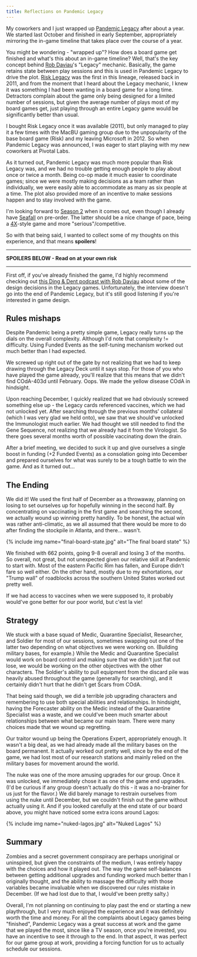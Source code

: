 ```yaml
---
title: Reflections on Pandemic Legacy
---
```


My coworkers and I just wrapped up [Pandemic Legacy][pl] after about a year. We
started last October and finished in early September, appropriately mirroring
the in-game timeline that takes place over the course of a year.

[pl]: https://boardgamegeek.com/boardgame/161936/pandemic-legacy-season-1

You might be wondering - "wrapped up"? How does a board game get finished and
what's this about an in-game timeline? Well, that's the key concept behind [Rob
Daviau][rd]'s "Legacy" mechanic. Basically, the game retains state between play
sessions and this is used in Pandemic Legacy to drive the plot. [Risk
Legacy][rl] was the first in this lineage, released back in 2011, and from the
moment that I heard about the Legacy mechanic, I knew it was something I had
been wanting in a board game for a long time. Detractors complain about the
game only being designed for a limited number of sessions, but given the
average number of plays most of my board games get, just playing through an
entire Legacy game would be significantly better than usual.

[rd]: http://www.robdaviau.com/
[rl]: https://boardgamegeek.com/boardgame/105134/risk-legacy

I bought Risk Legacy once it was available (2011), but only managed to play it
a few times with the MacBU gaming group due to the unpopularity of the base
board game (Risk) and my leaving Microsoft in 2012. So when Pandemic Legacy was
announced, I was eager to start playing with my new coworkers at Pivotal Labs.

As it turned out, Pandemic Legacy was much more popular than Risk Legacy was,
and we had no trouble getting enough people to play about once or twice
a month. Being co-op made it much easier to coordinate games; since we were
mostly making decisions as a team rather than individually, we were easily able
to accommodate as many as six people at a time. The plot also provided more of
an incentive to make sessions happen and to stay involved with the game.

I'm looking forward to [Season 2][s2] when it comes out, even though I already
have [Seafall][sf] on pre-order. The latter should be a nice change of pace,
being a [4X][4x]-style game and more "serious"/competitive.

[s2]: http://www.polygon.com/2016/2/8/10940980/work-on-second-season-of-pandemic-legacy-has-already-begun
[sf]: https://boardgamegeek.com/boardgame/148261/seafall
[4x]: https://en.wikipedia.org/wiki/4X

So with that being said, I wanted to collect some of my thoughts on
this experience, and that means **spoilers**!

---

**SPOILERS BELOW - Read on at your own risk**

---

First off, if you've already finished the game, I'd highly recommend checking
out [this Ding & Dent podcast with Rob Daviau][dd] about some of the design
decisions in the Legacy games. Unfortunately, the interview doesn't go into the
end of Pandemic Legacy, but it's still good listening if you're interested in
game design.

[dd]: https://soundcloud.com/ding-dent/bonus-episode-1-spoilers-rob-daviau-continued

## Rules mishaps

Despite Pandemic being a pretty simple game, Legacy really turns up the dials
on the overall complexity. Although I'd note that complexity != difficulty.
Using Funded Events as the self-tuning mechanism worked out much better than
I had expected.

We screwed up right out of the gate by not realizing that we had to keep
drawing through the Legacy Deck until it says stop. For those of you who have
played the game already, you'll realize that this means that we didn't find
COdA-403d until February. Oops. We made the yellow disease COdA in hindsight.

Upon reaching December, I quickly realized that we had obviously screwed
something else up - the Legacy cards referenced vaccines, which we had not
unlocked yet. After searching through the previous months' collateral (which
I was very glad we held onto), we saw that we should've unlocked the
Immunologist much earlier. We had thought we still needed to find the Gene
Sequence, not realizing that we already had it from the Virologist. So there
goes several months worth of possible vaccinating down the drain.

After a brief meeting, we decided to suck it up and give ourselves a single
boost in funding (+2 Funded Events) as a consolation going into December and
prepared ourselves for what was surely to be a tough battle to win the game.
And as it turned out...

## The Ending

We did it! We used the first half of December as a throwaway, planning on
losing to set ourselves up for hopefully winning in the second half. By
concentrating on vaccinating in the first game and searching the second, we
actually wound up winning pretty handily. To be honest, the actual win was
rather anti-climatic, as we all assumed that there would be more to do after
finding the stockpile in Atlanta, and there... wasn't.

{% include img name="final-board-state.jpg" alt="The final board state" %}

We finished with 662 points, going 9-8 overall and losing 3 of the months. So
overall, not great, but not unexpected given our relative skill at Pandemic to
start with. Most of the eastern Pacific Rim has fallen, and Europe didn't fare
so well either. On the other hand, mostly due to my exhortations, our "Trump
wall" of roadblocks across the southern United States worked out pretty well.

If we had access to vaccines when we were supposed to, it probably would've
gone better for our poor world, but c'est la vie!

## Strategy

We stuck with a base squad of Medic, Quarantine Specialist, Researcher, and
Soldier for most of our sessions, sometimes swapping out one of the latter two
depending on what objectives we were working on. (Building military bases, for
example.) While the Medic and Quarantine Specialist would work on board control
and making sure that we didn't just flat out lose, we would be working on the
other objectives with the other characters. The Soldier's ability to pull
equipment from the discard pile was heavily abused throughout the game
(generally for searching), and it certainly didn't hurt that he didn't get
Scars from COdA.

That being said though, we did a terrible job upgrading characters and
remembering to use both special abilities and relationships. In hindsight,
having the Forecaster ability on the Medic instead of the Quarantine Specialist
was a waste, and we could've been much smarter about relationships between what
became our main team. There were many choices made that we wound up regretting.

Our traitor wound up being the Operations Expert, appropriately enough. It
wasn't a big deal, as we had already made all the military bases on the board
permanent. It actually worked out pretty well, since by the end of the game, we
had lost most of our research stations and mainly relied on the military bases
for movement around the world.

The nuke was one of the more amusing upgrades for our group. Once it was
unlocked, we immediately chose it as one of the game end upgrades. (I'd be
curious if any group doesn't actually do this - it was a no-brainer for us just
for the flavor.) We did barely manage to restrain ourselves from using the nuke
until December, but we couldn't finish out the game without actually using it.
And if you looked carefully at the end state of our board above, you might have
noticed some extra icons around Lagos:

{% include img name="nuked-lagos.jpg" alt="Nuked Lagos" %}

## Summary

Zombies and a secret government conspiracy are perhaps unoriginal or
uninspired, but given the constraints of the medium, I was entirely happy with
the choices and how it played out. The way the game self-balances between
getting additional upgrades and funding worked much better than I originally
thought, and the ability to massage the difficulty with those variables became
invaluable when we discovered our rules mistake in December. (If we had lost
due to that, I would've been pretty salty.)

Overall, I'm not planning on continuing to play past the end or starting a new
playthrough, but I very much enjoyed the experience and it was definitely worth
the time and money. For all the complaints about Legacy games being "finished",
Pandemic Legacy was a great success at work and the game that we played the
most, since like a TV season, once you're invested, you have an incentive to
see it through to the end. In that aspect, it was perfect for our game group at
work, providing a forcing function for us to actually schedule our sessions.
